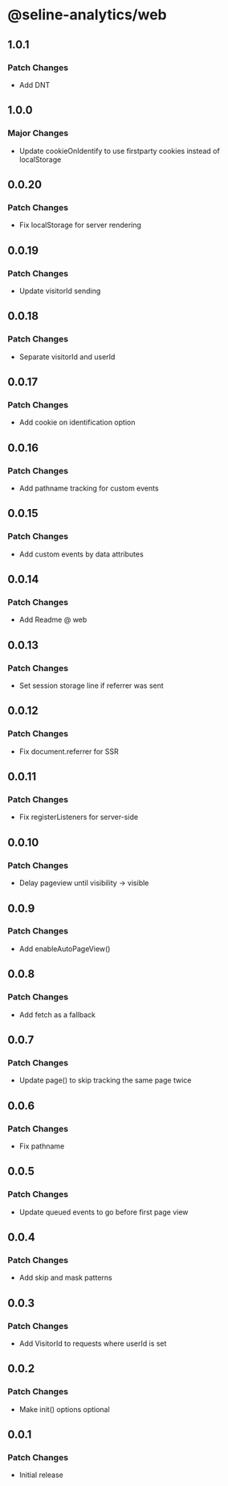 # @seline-analytics/web

## 1.0.1

### Patch Changes

- Add DNT

## 1.0.0

### Major Changes

- Update cookieOnIdentify to use firstparty cookies instead of localStorage

## 0.0.20

### Patch Changes

- Fix localStorage for server rendering

## 0.0.19

### Patch Changes

- Update visitorId sending

## 0.0.18

### Patch Changes

- Separate visitorId and userId

## 0.0.17

### Patch Changes

- Add cookie on identification option

## 0.0.16

### Patch Changes

- Add pathname tracking for custom events

## 0.0.15

### Patch Changes

- Add custom events by data attributes

## 0.0.14

### Patch Changes

- Add Readme @ web

## 0.0.13

### Patch Changes

- Set session storage line if referrer was sent

## 0.0.12

### Patch Changes

- Fix document.referrer for SSR

## 0.0.11

### Patch Changes

- Fix registerListeners for server-side

## 0.0.10

### Patch Changes

- Delay pageview until visibility -> visible

## 0.0.9

### Patch Changes

- Add enableAutoPageView()

## 0.0.8

### Patch Changes

- Add fetch as a fallback

## 0.0.7

### Patch Changes

- Update page() to skip tracking the same page twice

## 0.0.6

### Patch Changes

- Fix pathname

## 0.0.5

### Patch Changes

- Update queued events to go before first page view

## 0.0.4

### Patch Changes

- Add skip and mask patterns

## 0.0.3

### Patch Changes

- Add VisitorId to requests where userId is set

## 0.0.2

### Patch Changes

- Make init() options optional

## 0.0.1

### Patch Changes

- Initial release
